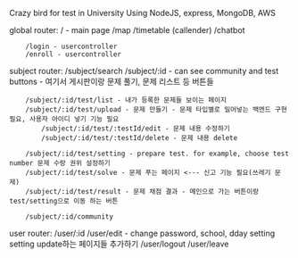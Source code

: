 Crazy bird for test in University
Using NodeJS, express, MongoDB, AWS

global router:
/ - main page
/map
/timetable (callender)
/chatbot

        /login - usercontroller
        /enroll - usercontroller

subject router:
/subject/search
/subject/:id - can see community and test buttons - 여기서 게시판이랑 문제 풀기, 문제 리스트 등 버튼들

        /subject/:id/test/list - 내가 등록한 문제들 보이는 페이지
        /subject/:id/test/upload - 문제 만들기 - 문제 타입별로 밀어넣는 백엔드 구현 필요, 사용자 아이디 넣기 기능 필요
            /subject/:id/test/:testId/edit - 문제 내용 수정하기
            /subject/:id/test/:testId/delete - 문제 내용 delete

        /subject/:id/test/setting - prepare test. for example, choose test number 문제 수랑 권위 설정하기
        /subject/:id/test/solve - 문제 푸는 페이지 <--- 신고 기능 필요(쓰레기 문제)
        /subject/:id/test/result - 문제 채점 결과 - 메인으로 가는 버튼이랑 test/setting으로 이동 하는 버튼

        /subject/:id/community

user router:
/user/:id
/user/edit - change password, school, dday setting setting update하는 페이지들 추가하기
/user/logout
/user/leave
